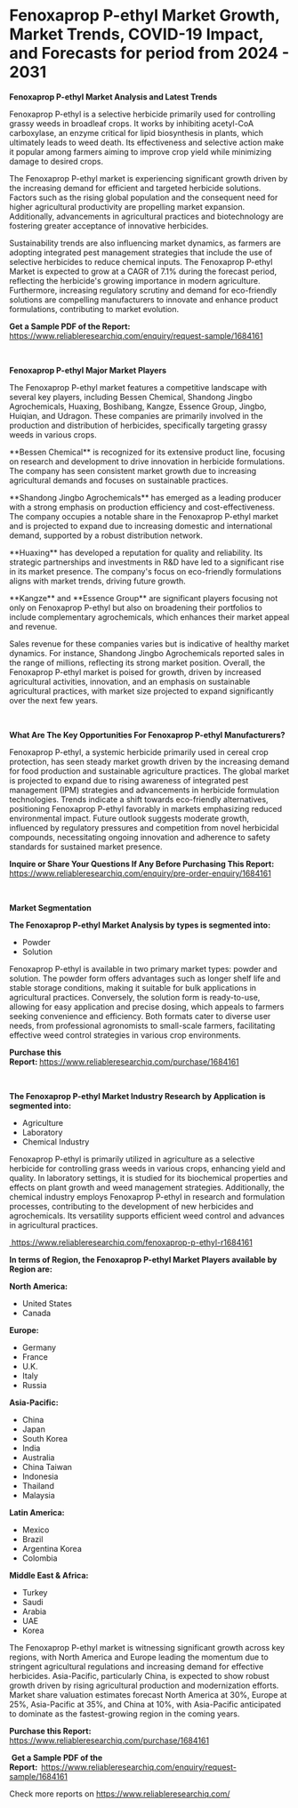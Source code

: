 <p><h1>Fenoxaprop P-ethyl Market Growth, Market Trends, COVID-19 Impact, and Forecasts for period from 2024 - 2031</h1></p><p><strong>Fenoxaprop P-ethyl Market Analysis and Latest Trends</strong></p>
<p><p>Fenoxaprop P-ethyl is a selective herbicide primarily used for controlling grassy weeds in broadleaf crops. It works by inhibiting acetyl-CoA carboxylase, an enzyme critical for lipid biosynthesis in plants, which ultimately leads to weed death. Its effectiveness and selective action make it popular among farmers aiming to improve crop yield while minimizing damage to desired crops.</p><p>The Fenoxaprop P-ethyl market is experiencing significant growth driven by the increasing demand for efficient and targeted herbicide solutions. Factors such as the rising global population and the consequent need for higher agricultural productivity are propelling market expansion. Additionally, advancements in agricultural practices and biotechnology are fostering greater acceptance of innovative herbicides.</p><p>Sustainability trends are also influencing market dynamics, as farmers are adopting integrated pest management strategies that include the use of selective herbicides to reduce chemical inputs. The Fenoxaprop P-ethyl Market is expected to grow at a CAGR of 7.1% during the forecast period, reflecting the herbicide's growing importance in modern agriculture. Furthermore, increasing regulatory scrutiny and demand for eco-friendly solutions are compelling manufacturers to innovate and enhance product formulations, contributing to market evolution.</p></p>
<p><strong>Get a Sample PDF of the Report:&nbsp;</strong> <a href="https://www.reliableresearchiq.com/enquiry/request-sample/1684161?utm_campaign=1842&utm_medium=2&utm_source=Github&utm_content=ia&utm_term=30122024&utm_id=fenoxaprop-p-ethyl">https://www.reliableresearchiq.com/enquiry/request-sample/1684161</a></p>
<p>&nbsp;</p>
<p><strong>Fenoxaprop P-ethyl Major Market Players</strong></p>
<p><p>The Fenoxaprop P-ethyl market features a competitive landscape with several key players, including Bessen Chemical, Shandong Jingbo Agrochemicals, Huaxing, Boshibang, Kangze, Essence Group, Jingbo, Huiqian, and Udragon. These companies are primarily involved in the production and distribution of herbicides, specifically targeting grassy weeds in various crops.</p><p>**Bessen Chemical** is recognized for its extensive product line, focusing on research and development to drive innovation in herbicide formulations. The company has seen consistent market growth due to increasing agricultural demands and focuses on sustainable practices.</p><p>**Shandong Jingbo Agrochemicals** has emerged as a leading producer with a strong emphasis on production efficiency and cost-effectiveness. The company occupies a notable share in the Fenoxaprop P-ethyl market and is projected to expand due to increasing domestic and international demand, supported by a robust distribution network.</p><p>**Huaxing** has developed a reputation for quality and reliability. Its strategic partnerships and investments in R&D have led to a significant rise in its market presence. The company's focus on eco-friendly formulations aligns with market trends, driving future growth.</p><p>**Kangze** and **Essence Group** are significant players focusing not only on Fenoxaprop P-ethyl but also on broadening their portfolios to include complementary agrochemicals, which enhances their market appeal and revenue.</p><p>Sales revenue for these companies varies but is indicative of healthy market dynamics. For instance, Shandong Jingbo Agrochemicals reported sales in the range of millions, reflecting its strong market position. Overall, the Fenoxaprop P-ethyl market is poised for growth, driven by increased agricultural activities, innovation, and an emphasis on sustainable agricultural practices, with market size projected to expand significantly over the next few years.</p></p>
<p>&nbsp;</p>
<p><strong>What Are The Key Opportunities For Fenoxaprop P-ethyl Manufacturers?</strong></p>
<p><p>Fenoxaprop P-ethyl, a systemic herbicide primarily used in cereal crop protection, has seen steady market growth driven by the increasing demand for food production and sustainable agriculture practices. The global market is projected to expand due to rising awareness of integrated pest management (IPM) strategies and advancements in herbicide formulation technologies. Trends indicate a shift towards eco-friendly alternatives, positioning Fenoxaprop P-ethyl favorably in markets emphasizing reduced environmental impact. Future outlook suggests moderate growth, influenced by regulatory pressures and competition from novel herbicidal compounds, necessitating ongoing innovation and adherence to safety standards for sustained market presence.</p></p>
<p><strong>Inquire or Share Your Questions If Any Before Purchasing This Report:</strong> <a href="https://www.reliableresearchiq.com/enquiry/pre-order-enquiry/1684161?utm_campaign=1842&utm_medium=2&utm_source=Github&utm_content=ia&utm_term=30122024&utm_id=fenoxaprop-p-ethyl">https://www.reliableresearchiq.com/enquiry/pre-order-enquiry/1684161</a></p>
<p>&nbsp;</p>
<p><strong>Market Segmentation</strong></p>
<p><strong>The Fenoxaprop P-ethyl Market Analysis by types is segmented into:</strong></p>
<p><ul><li>Powder</li><li>Solution</li></ul></p>
<p><p>Fenoxaprop P-ethyl is available in two primary market types: powder and solution. The powder form offers advantages such as longer shelf life and stable storage conditions, making it suitable for bulk applications in agricultural practices. Conversely, the solution form is ready-to-use, allowing for easy application and precise dosing, which appeals to farmers seeking convenience and efficiency. Both formats cater to diverse user needs, from professional agronomists to small-scale farmers, facilitating effective weed control strategies in various crop environments.</p></p>
<p><strong>Purchase this Report:&nbsp;</strong><a href="https://www.reliableresearchiq.com/purchase/1684161?utm_campaign=1842&utm_medium=2&utm_source=Github&utm_content=ia&utm_term=30122024&utm_id=fenoxaprop-p-ethyl">https://www.reliableresearchiq.com/purchase/1684161</a></p>
<p>&nbsp;</p>
<p><strong>The Fenoxaprop P-ethyl Market Industry Research by Application is segmented into:</strong></p>
<p><ul><li>Agriculture</li><li>Laboratory</li><li>Chemical Industry</li></ul></p>
<p><p>Fenoxaprop P-ethyl is primarily utilized in agriculture as a selective herbicide for controlling grass weeds in various crops, enhancing yield and quality. In laboratory settings, it is studied for its biochemical properties and effects on plant growth and weed management strategies. Additionally, the chemical industry employs Fenoxaprop P-ethyl in research and formulation processes, contributing to the development of new herbicides and agrochemicals. Its versatility supports efficient weed control and advances in agricultural practices.</p></p>
<p><a href="https://www.reliableresearchiq.com/fenoxaprop-p-ethyl-r1684161?utm_campaign=1842&utm_medium=2&utm_source=Github&utm_content=ia&utm_term=30122024&utm_id=fenoxaprop-p-ethyl">&nbsp;https://www.reliableresearchiq.com/fenoxaprop-p-ethyl-r1684161</a></p>
<p><strong>In terms of Region, the Fenoxaprop P-ethyl Market Players available by Region are:</strong></p>
<p>
    <p> <strong> North America: </strong>
        <ul>
            <li>United States</li>
            <li>Canada</li>
        </ul>
        </p> 
    <p> <strong> Europe: </strong>
        <ul>
            <li>Germany</li>
            <li>France</li>
            <li>U.K.</li>
            <li>Italy</li>
            <li>Russia</li>
        </ul>
        </p> 
    <p> <strong> Asia-Pacific: </strong>
        <ul>
            <li>China</li>
            <li>Japan</li>
            <li>South Korea</li>
            <li>India</li>
            <li>Australia</li>
            <li>China Taiwan</li>
            <li>Indonesia</li>
            <li>Thailand</li>
            <li>Malaysia</li>
        </ul>
        </p> 
    <p> <strong> Latin America: </strong>
        <ul>
            <li>Mexico</li>
            <li>Brazil</li>
            <li>Argentina Korea</li>
            <li>Colombia</li>
        </ul>
        </p> 
    <p> <strong> Middle East & Africa: </strong>
        <ul>
            <li>Turkey</li>
            <li>Saudi</li>
            <li>Arabia</li>
            <li>UAE</li>
            <li>Korea</li>
        </ul>
    </p>
    </p>
<p><p>The Fenoxaprop P-ethyl market is witnessing significant growth across key regions, with North America and Europe leading the momentum due to stringent agricultural regulations and increasing demand for effective herbicides. Asia-Pacific, particularly China, is expected to show robust growth driven by rising agricultural production and modernization efforts. Market share valuation estimates forecast North America at 30%, Europe at 25%, Asia-Pacific at 35%, and China at 10%, with Asia-Pacific anticipated to dominate as the fastest-growing region in the coming years.</p></p>
<p><strong>Purchase this Report: </strong><a href="https://www.reliableresearchiq.com/purchase/1684161?utm_campaign=1842&utm_medium=2&utm_source=Github&utm_content=ia&utm_term=30122024&utm_id=fenoxaprop-p-ethyl">https://www.reliableresearchiq.com/purchase/1684161</a></p>
<p>&nbsp;<strong>Get a Sample PDF of the Report:&nbsp;&nbsp;</strong><a href="https://www.reliableresearchiq.com/enquiry/request-sample/1684161?utm_campaign=1842&utm_medium=2&utm_source=Github&utm_content=ia&utm_term=30122024&utm_id=fenoxaprop-p-ethyl">https://www.reliableresearchiq.com/enquiry/request-sample/1684161</a></p>
<p><strong></strong></p>
<p>Check more reports on <a href="https://www.reliableresearchiq.com/?utm_campaign=1842&utm_medium=2&utm_source=Github&utm_content=ia&utm_term=30122024&utm_id=fenoxaprop-p-ethyl">https://www.reliableresearchiq.com/</a></p>